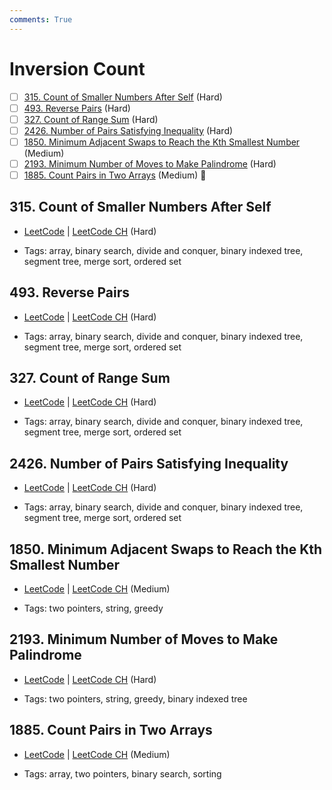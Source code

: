 ```yaml
---
comments: True
---
```


# Inversion Count

- [ ] [315. Count of Smaller Numbers After Self](https://leetcode.cn/problems/count-of-smaller-numbers-after-self/) (Hard)
- [ ] [493. Reverse Pairs](https://leetcode.cn/problems/reverse-pairs/) (Hard)
- [ ] [327. Count of Range Sum](https://leetcode.cn/problems/count-of-range-sum/) (Hard)
- [ ] [2426. Number of Pairs Satisfying Inequality](https://leetcode.cn/problems/number-of-pairs-satisfying-inequality/) (Hard)
- [ ] [1850. Minimum Adjacent Swaps to Reach the Kth Smallest Number](https://leetcode.cn/problems/minimum-adjacent-swaps-to-reach-the-kth-smallest-number/) (Medium)
- [ ] [2193. Minimum Number of Moves to Make Palindrome](https://leetcode.cn/problems/minimum-number-of-moves-to-make-palindrome/) (Hard)
- [ ] [1885. Count Pairs in Two Arrays](https://leetcode.cn/problems/count-pairs-in-two-arrays/) (Medium) 👑

## 315. Count of Smaller Numbers After Self

-   [LeetCode](https://leetcode.com/problems/count-of-smaller-numbers-after-self/) | [LeetCode CH](https://leetcode.cn/problems/count-of-smaller-numbers-after-self/) (Hard)

-   Tags: array, binary search, divide and conquer, binary indexed tree, segment tree, merge sort, ordered set

## 493. Reverse Pairs

-   [LeetCode](https://leetcode.com/problems/reverse-pairs/) | [LeetCode CH](https://leetcode.cn/problems/reverse-pairs/) (Hard)

-   Tags: array, binary search, divide and conquer, binary indexed tree, segment tree, merge sort, ordered set

## 327. Count of Range Sum

-   [LeetCode](https://leetcode.com/problems/count-of-range-sum/) | [LeetCode CH](https://leetcode.cn/problems/count-of-range-sum/) (Hard)

-   Tags: array, binary search, divide and conquer, binary indexed tree, segment tree, merge sort, ordered set

## 2426. Number of Pairs Satisfying Inequality

-   [LeetCode](https://leetcode.com/problems/number-of-pairs-satisfying-inequality/) | [LeetCode CH](https://leetcode.cn/problems/number-of-pairs-satisfying-inequality/) (Hard)

-   Tags: array, binary search, divide and conquer, binary indexed tree, segment tree, merge sort, ordered set

## 1850. Minimum Adjacent Swaps to Reach the Kth Smallest Number

-   [LeetCode](https://leetcode.com/problems/minimum-adjacent-swaps-to-reach-the-kth-smallest-number/) | [LeetCode CH](https://leetcode.cn/problems/minimum-adjacent-swaps-to-reach-the-kth-smallest-number/) (Medium)

-   Tags: two pointers, string, greedy

## 2193. Minimum Number of Moves to Make Palindrome

-   [LeetCode](https://leetcode.com/problems/minimum-number-of-moves-to-make-palindrome/) | [LeetCode CH](https://leetcode.cn/problems/minimum-number-of-moves-to-make-palindrome/) (Hard)

-   Tags: two pointers, string, greedy, binary indexed tree

## 1885. Count Pairs in Two Arrays

-   [LeetCode](https://leetcode.com/problems/count-pairs-in-two-arrays/) | [LeetCode CH](https://leetcode.cn/problems/count-pairs-in-two-arrays/) (Medium)

-   Tags: array, two pointers, binary search, sorting
